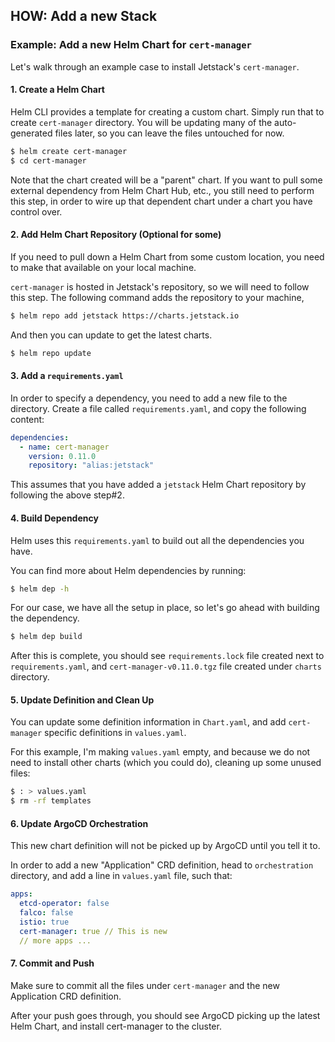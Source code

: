 ## HOW: Add a new Stack

### Example: Add a new Helm Chart for `cert-manager`

Let's walk through an example case to install Jetstack's `cert-manager`.

#### 1. Create a Helm Chart

Helm CLI provides a template for creating a custom chart. Simply run that to create `cert-manager` directory. You will be updating many of the auto-generated files later, so you can leave the files untouched for now.

```bash
$ helm create cert-manager
$ cd cert-manager
```

Note that the chart created will be a "parent" chart. If you want to pull some external dependency from Helm Chart Hub, etc., you still need to perform this step, in order to wire up that dependent chart under a chart you have control over.

#### 2. Add Helm Chart Repository (Optional for some)

If you need to pull down a Helm Chart from some custom location, you need to make that available on your local machine.

`cert-manager` is hosted in Jetstack's repository, so we will need to follow this step. The following command adds the repository to your machine,

```bash
$ helm repo add jetstack https://charts.jetstack.io
```

And then you can update to get the latest charts.

```bash
$ helm repo update
```

#### 3. Add a `requirements.yaml`

In order to specify a dependency, you need to add a new file to the directory. Create a file called `requirements.yaml`, and copy the following content:

```yaml
dependencies:
  - name: cert-manager
    version: 0.11.0
    repository: "alias:jetstack"
```

This assumes that you have added a `jetstack` Helm Chart repository by following the above step#2.

#### 4. Build Dependency

Helm uses this `requirements.yaml` to build out all the dependencies you have.

You can find more about Helm dependencies by running:

```bash
$ helm dep -h
```

For our case, we have all the setup in place, so let's go ahead with building the dependency.

```bash
$ helm dep build
```

After this is complete, you should see `requirements.lock` file created next to `requirements.yaml`, and `cert-manager-v0.11.0.tgz` file created under `charts` directory.

#### 5. Update Definition and Clean Up

You can update some definition information in `Chart.yaml`, and add `cert-manager` specific definitions in `values.yaml`.

For this example, I'm making `values.yaml` empty, and because we do not need to install other charts (which you could do), cleaning up some unused files:

```bash
$ : > values.yaml
$ rm -rf templates
```

#### 6. Update ArgoCD Orchestration

This new chart definition will not be picked up by ArgoCD until you tell it to.

In order to add a new "Application" CRD definition, head to `orchestration` directory, and add a line in `values.yaml` file, such that:

```yaml
apps:
  etcd-operator: false
  falco: false
  istio: true
  cert-manager: true // This is new
  // more apps ...
```

#### 7. Commit and Push

Make sure to commit all the files under `cert-manager` and the new Application CRD definition.

After your push goes through, you should see ArgoCD picking up the latest Helm Chart, and install cert-manager to the cluster.
